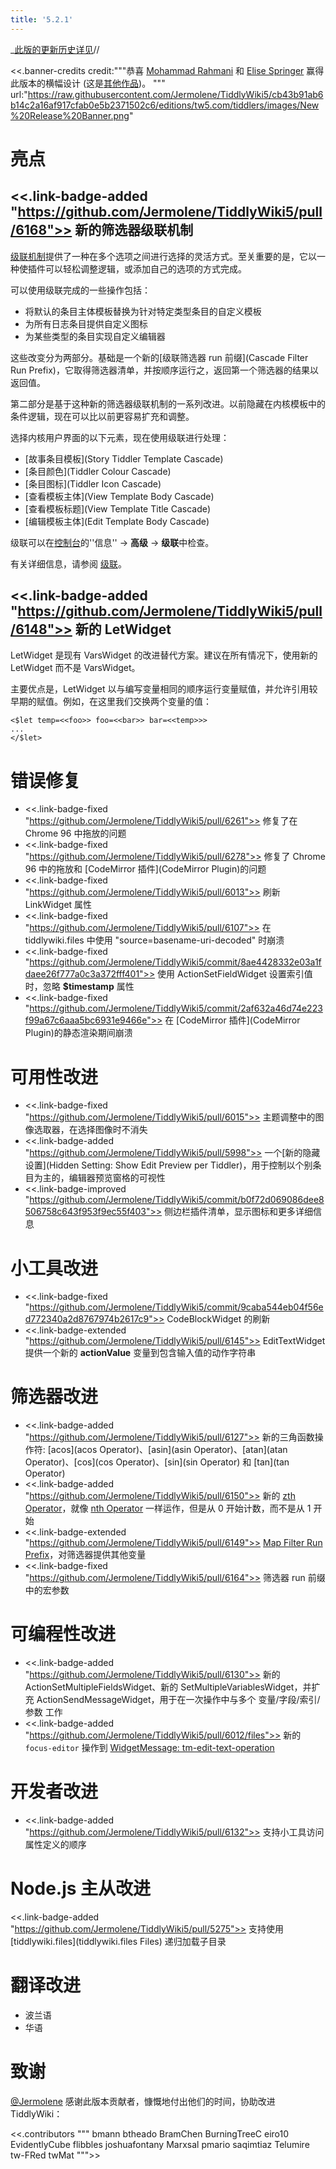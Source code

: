 ```yaml
---
title: '5.2.1'
---
```


_[此版的更新历史详见](https:_github.com/Jermolene/TiddlyWiki5/compare/v5.2.0...v5.2.1)//

<<.banner-credits
	credit:"""恭喜 [Mohammad Rahmani](https://github.com/kookma) 和 [Elise Springer](https://www.wesleyan.edu/academics/faculty/espringer/profile.html) 赢得此版本的横幅设计 (这是[其他作品](https://groups.google.com/g/tiddlywiki/c/GU0TPGNMPvw/m/y1SyQk_nAQAJ))。
"""
	url:"https://raw.githubusercontent.com/Jermolene/TiddlyWiki5/cb43b91ab6b14c2a16af917cfab0e5b2371502c6/editions/tw5.com/tiddlers/images/New%20Release%20Banner.png"
>>

# 亮点

## <<.link-badge-added "https://github.com/Jermolene/TiddlyWiki5/pull/6168">> 新的筛选器级联机制

[级联机制](Cascades)提供了一种在多个选项之间进行选择的灵活方式。至关重要的是，它以一种使插件可以轻松调整逻辑，或添加自己的选项的方式完成。

可以使用级联完成的一些操作包括：

* 将默认的条目主体模板替换为针对特定类型条目的自定义模板
* 为所有日志条目提供自定义图标
* 为某些类型的条目实现自定义编辑器

这些改变分为两部分。基础是一个新的[级联筛选器 run 前缀](Cascade Filter Run Prefix)，它取得筛选器清单，并按顺序运行之，返回第一个筛选器的结果以返回值。

第二部分是基于这种新的筛选器级联机制的一系列改进。以前隐藏在内核模板中的条件逻辑，现在可以比以前更容易扩充和调整。

选择内核用户界面的以下元素，现在使用级联进行处理：

* [故事条目模板](Story Tiddler Template Cascade)
* [条目颜色](Tiddler Colour Cascade)
* [条目图标](Tiddler Icon Cascade)
* [查看模板主体](View Template Body Cascade)
* [查看模板标题](View Template Title Cascade)
* [编辑模板主体](Edit Template Body Cascade)

级联可以在[控制台]($:/ControlPanel)的''信息'' -> **高级** -> **级联**中检查。

有关详细信息，请参阅 [级联](Cascades)。

## <<.link-badge-added "https://github.com/Jermolene/TiddlyWiki5/pull/6148">> 新的 LetWidget

LetWidget 是现有 VarsWidget 的改进替代方案。建议在所有情况下，使用新的 LetWidget 而不是 VarsWidget。

主要优点是，LetWidget 以与编写变量相同的顺序运行变量赋值，并允许引用较早期的赋值。例如，在这里我们交换两个变量的值：

```
<$let temp=<<foo>> foo=<<bar>> bar=<<temp>>>
...
</$let>
```

# 错误修复

* <<.link-badge-fixed "https://github.com/Jermolene/TiddlyWiki5/pull/6261">> 修复了在 Chrome 96 中拖放的问题
* <<.link-badge-fixed "https://github.com/Jermolene/TiddlyWiki5/pull/6278">> 修复了 Chrome 96 中的拖放和 [CodeMirror 插件](CodeMirror Plugin)的问题
* <<.link-badge-fixed "https://github.com/Jermolene/TiddlyWiki5/pull/6013">> 刷新 LinkWidget 属性
* <<.link-badge-fixed "https://github.com/Jermolene/TiddlyWiki5/pull/6107">> 在 tiddlywiki.files 中使用 "source=basename-uri-decoded" 时崩溃
* <<.link-badge-fixed "https://github.com/Jermolene/TiddlyWiki5/commit/8ae4428332e03a1fdaee26f777a0c3a372fff401">> 使用 ActionSetFieldWidget 设置索引值时，忽略 **$timestamp** 属性
* <<.link-badge-fixed "https://github.com/Jermolene/TiddlyWiki5/commit/2af632a46d74e223f99a67c6aaa5bc6931e9466e">> 在 [CodeMirror 插件](CodeMirror Plugin)的静态渲染期间崩溃

# 可用性改进

* <<.link-badge-fixed "https://github.com/Jermolene/TiddlyWiki5/pull/6015">> 主题调整中的图像选取器，在选择图像时不消失
* <<.link-badge-added "https://github.com/Jermolene/TiddlyWiki5/pull/5998">> 一个[新的隐藏设置](Hidden Setting: Show Edit Preview per Tiddler)，用于控制以个别条目为主的，编辑器预览窗格的可视性
* <<.link-badge-improved "https://github.com/Jermolene/TiddlyWiki5/commit/b0f72d069086dee8506758c643f953f9ec55f403">> 侧边栏插件清单，显示图标和更多详细信息

# 小工具改进

* <<.link-badge-fixed "https://github.com/Jermolene/TiddlyWiki5/commit/9caba544eb04f56ed772340a2d8767974b2617c9">> CodeBlockWidget 的刷新
* <<.link-badge-extended "https://github.com/Jermolene/TiddlyWiki5/pull/6145">> EditTextWidget 提供一个新的 **actionValue** 变量到包含输入值的动作字符串

# 筛选器改进

* <<.link-badge-added "https://github.com/Jermolene/TiddlyWiki5/pull/6127">> 新的三角函数操作符: [acos](acos Operator)、[asin](asin Operator)、[atan](atan Operator)、[cos](cos Operator)、[sin](sin Operator) 和 [tan](tan Operator)
* <<.link-badge-added "https://github.com/Jermolene/TiddlyWiki5/pull/6150">> 新的 [zth Operator](#zth%20Operator)，就像 [nth Operator](#nth%20Operator) 一样运作，但是从 0 开始计数，而不是从 1 开始
* <<.link-badge-extended "https://github.com/Jermolene/TiddlyWiki5/pull/6149">> [Map Filter Run Prefix](#Map%20Filter%20Run%20Prefix)，对筛选器提供其他变量
* <<.link-badge-fixed "https://github.com/Jermolene/TiddlyWiki5/pull/6164">> 筛选器 run 前缀中的宏参数

# 可编程性改进

* <<.link-badge-added "https://github.com/Jermolene/TiddlyWiki5/pull/6130">> 新的 ActionSetMultipleFieldsWidget、新的 SetMultipleVariablesWidget，并扩充 ActionSendMessageWidget，用于在一次操作中与多个 变量/字段/索引/参数 工作
* <<.link-badge-added "https://github.com/Jermolene/TiddlyWiki5/pull/6012/files">> 新的 `focus-editor` 操作到 [WidgetMessage: tm-edit-text-operation](#WidgetMessage%3A%20tm-edit-text-operation)

# 开发者改进

* <<.link-badge-added "https://github.com/Jermolene/TiddlyWiki5/pull/6132">> 支持小工具访问属性定义的顺序

# Node.js 主从改进

<<.link-badge-added "https://github.com/Jermolene/TiddlyWiki5/pull/5275">> 支持使用 [tiddlywiki.files](tiddlywiki.files Files) 递归加载子目录

# 翻译改进

* 波兰语
* 华语

# 致谢

[@Jermolene](https://github.com/Jermolene) 感谢此版本贡献者，慷慨地付出他们的时间，协助改进 TiddlyWiki：

<<.contributors """
bmann
btheado
BramChen
BurningTreeC
eiro10
EvidentlyCube
flibbles
joshuafontany
Marxsal
pmario
saqimtiaz
Telumire
tw-FRed
twMat
""">>
